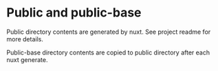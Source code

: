 # Public and public-base
Public directory contents are generated by nuxt. See project readme for more details.

Public-base directory contents are copied to public directory after each nuxt generate.
